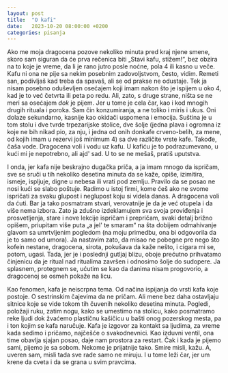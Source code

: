 ```yaml
---
layout: post
title:  "O kafi"
date:   2023-10-20 08:00:00 +0200
categories: pisanja
---
```


Ako me moja dragocena pozove nekoliko minuta pred kraj njene smene, skoro sam siguran da će prva rečenica biti „Stavi kafu, stižem!“, bez obzira na to koje je vreme, da li je rano jutro posle noćne, pola 4 ili kasno u veče. Kafu ni ona ne pije sa nekim posebnim zadovoljstvom, često, vidim. Remeti san, podivljaš kad treba da spavaš, ali se od prakse ne odustaje. Tek ja nisam posebno oduševljen osećajem koji imam nakon što je ispijem u oko 4, kad je to već četvrta ili peta po redu. Ali, zato, s druge strane, ništa se ne meri sa osećajem *dok* je pijem.
Jer u tome je cela čar, kao i kod mnogih drugih rituala i poroka. Sam čin konzumiranja, a ne toliko i miris i ukus. Oni dolaze sekundarno, kasnije kao okidači uspomena i emocija. Suština je u tom stolu i dve tvrde trpezarijske stolice, dve šolje (jedna plava i ogromna iz koje ne bih nikad pio, za nju, i jedna od onih donkafe crveno-belih, za mene, od kojih imam u rezervi još minimum 4) sa dve različite vrste kafe. Takođe, čaša vode. Dragocena voli i vodu uz kafu. U kafiću je to podrazumevano, u kući mi je nepotrebno, ali ajd' sad. U to se ne mešaš, pratiš uputstva. 

I onda, jer kafa nije beskrajno dugačka priča, a ja imam mnogo da ispričam, sve se sruči u tih nekoliko desetina minuta da se kaže, opiše, izimitira, ismeje, ispljuje, digne u nebesa ili vrati pod zemlju. Pravilo da se posao ne nosi kući se slabo poštuje. Radimo u istoj firmi, kome ćeš ako ne svome ispričati za svaku glupost i neglupost koju si videla danas. A dragocena voli da ćuti. Bar ja tako posmatram stvari, verovatnije je da je već otupela i da više nema izbora. Zato ja zdušno izdeklamujem sva svoja proviđenja i prosvetljenja, stare i nove lekcije ispričam i prepričam, svaki detalj brižno opišem, priupitam više puta „a jel' te smaram“ na šta dobijem odmahivanje glavom sa umrtvljenim pogledom (na moju primedbu, ona bi odgovorila da je to samo od umora). Ja nastavim zato, da misao ne pobegne pre nego što kofein nestane, dragocena, sirota, pokušava da kaže nešto, i cigara mi se, potom, ugasi. Tada, jer je i poslednji gutljaj blizu, oboje prećutno prihvatamo činjenicu da je ritual nad ritualima završen i odnosimo šolje do sudopere. Ja splasnem, protegnem se, ućutim se kao da danima nisam progovorio, a dragocenoj se osmeh pokaže na licu.

Kao fenomen, kafa je neiscrpna tema. Od načina ispijanja do vrsti kafa koje postoje. O sestrinskim čajevima da ne pričam. Ali mene bez daha ostavljaju sitnice koje se vide tokom tih čuvenih nekoliko desetina minuta. Pogledi, položaji ruku, zatim nogu, kako se umestimo na stolicu, kako posmatramo reke ljudi dok žvaćemo plastičnu kašičicu u bašti onog pozerskog mesta, pa i ton kojim se kafa naručuje.
Kafa je izgovor za kontakt sa ljudima, za vreme kada sedimo i pričamo, najčešće o svakodnevnici. Kao izduvni ventil, ona time obavlja sjajan posao, daje nam prostora za restart. Čak i kada je pijemo sami, pijemo je sa sobom. Nekome je prijatnije tako. Smire misli, kažu. A, uveren sam, misli tada sve rade samo ne miruju. I u tome leži čar, jer um krene da cveta i da se grana u svim pravcima.
